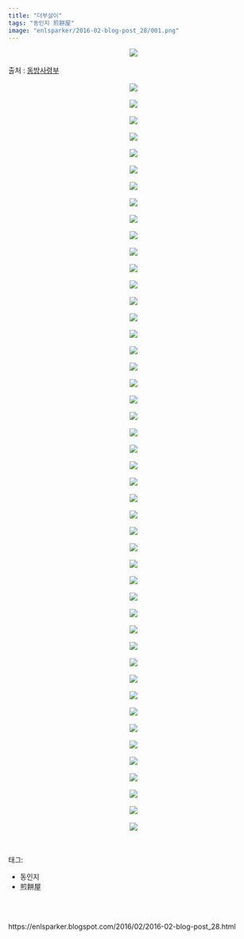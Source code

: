 ```yaml
---
title: "더부살이"
tags: "동인지 煎餅屋"
image: "enlsparker/2016-02-blog-post_28/001.png"
---
```

<div class="article">
<div class="post-body entry-content" id="post-body-1214203143355484978" itemprop="description articleBody">
<div class="separator" style="clear: both; text-align: center;">
<img src="{{ site.nasurl }}/enlsparker/2016-02-blog-post_28/001.png"/></div>
<a name="more"></a><br/>
출처 : <a href="http://cafe.naver.com/touhouheadquarters">동방사령부</a><br/>
<br/>
<div class="separator" style="clear: both; text-align: center;">
<img src="{{ site.nasurl }}/enlsparker/2016-02-blog-post_28/002.png"/></div>
<br/>
<div class="separator" style="clear: both; text-align: center;">
<img src="{{ site.nasurl }}/enlsparker/2016-02-blog-post_28/003.png"/></div>
<br/>
<div class="separator" style="clear: both; text-align: center;">
<img src="{{ site.nasurl }}/enlsparker/2016-02-blog-post_28/004.png"/></div>
<br/>
<div class="separator" style="clear: both; text-align: center;">
<img src="{{ site.nasurl }}/enlsparker/2016-02-blog-post_28/005.png"/></div>
<br/>
<div class="separator" style="clear: both; text-align: center;">
<img src="{{ site.nasurl }}/enlsparker/2016-02-blog-post_28/006.png"/></div>
<br/>
<div class="separator" style="clear: both; text-align: center;">
<img src="{{ site.nasurl }}/enlsparker/2016-02-blog-post_28/007.png"/></div>
<br/>
<div class="separator" style="clear: both; text-align: center;">
<img src="{{ site.nasurl }}/enlsparker/2016-02-blog-post_28/008.png"/></div>
<br/>
<div class="separator" style="clear: both; text-align: center;">
<img src="{{ site.nasurl }}/enlsparker/2016-02-blog-post_28/009.png"/></div>
<br/>
<div class="separator" style="clear: both; text-align: center;">
<img src="{{ site.nasurl }}/enlsparker/2016-02-blog-post_28/010.png"/></div>
<br/>
<div class="separator" style="clear: both; text-align: center;">
<img src="{{ site.nasurl }}/enlsparker/2016-02-blog-post_28/011.png"/></div>
<br/>
<div class="separator" style="clear: both; text-align: center;">
<img src="{{ site.nasurl }}/enlsparker/2016-02-blog-post_28/012.png"/></div>
<br/>
<div class="separator" style="clear: both; text-align: center;">
<img src="{{ site.nasurl }}/enlsparker/2016-02-blog-post_28/013.png"/></div>
<br/>
<div class="separator" style="clear: both; text-align: center;">
<img src="{{ site.nasurl }}/enlsparker/2016-02-blog-post_28/014.png"/></div>
<br/>
<div class="separator" style="clear: both; text-align: center;">
<img src="{{ site.nasurl }}/enlsparker/2016-02-blog-post_28/015.png"/></div>
<br/>
<div class="separator" style="clear: both; text-align: center;">
<img src="{{ site.nasurl }}/enlsparker/2016-02-blog-post_28/016.png"/></div>
<br/>
<div class="separator" style="clear: both; text-align: center;">
<img src="{{ site.nasurl }}/enlsparker/2016-02-blog-post_28/017.png"/></div>
<br/>
<div class="separator" style="clear: both; text-align: center;">
<img src="{{ site.nasurl }}/enlsparker/2016-02-blog-post_28/018.png"/></div>
<br/>
<div class="separator" style="clear: both; text-align: center;">
<img src="{{ site.nasurl }}/enlsparker/2016-02-blog-post_28/019.png"/></div>
<br/>
<div class="separator" style="clear: both; text-align: center;">
<img src="{{ site.nasurl }}/enlsparker/2016-02-blog-post_28/020.png"/></div>
<br/>
<div class="separator" style="clear: both; text-align: center;">
<img src="{{ site.nasurl }}/enlsparker/2016-02-blog-post_28/021.png"/></div>
<br/>
<div class="separator" style="clear: both; text-align: center;">
<img src="{{ site.nasurl }}/enlsparker/2016-02-blog-post_28/022.png"/></div>
<br/>
<div class="separator" style="clear: both; text-align: center;">
<img src="{{ site.nasurl }}/enlsparker/2016-02-blog-post_28/023.png"/></div>
<br/>
<div class="separator" style="clear: both; text-align: center;">
<img src="{{ site.nasurl }}/enlsparker/2016-02-blog-post_28/024.png"/></div>
<br/>
<div class="separator" style="clear: both; text-align: center;">
<img src="{{ site.nasurl }}/enlsparker/2016-02-blog-post_28/025.png"/></div>
<br/>
<div class="separator" style="clear: both; text-align: center;">
<img src="{{ site.nasurl }}/enlsparker/2016-02-blog-post_28/026.png"/></div>
<br/>
<div class="separator" style="clear: both; text-align: center;">
<img src="{{ site.nasurl }}/enlsparker/2016-02-blog-post_28/027.png"/></div>
<br/>
<div class="separator" style="clear: both; text-align: center;">
<img src="{{ site.nasurl }}/enlsparker/2016-02-blog-post_28/028.png"/></div>
<br/>
<div class="separator" style="clear: both; text-align: center;">
<img src="{{ site.nasurl }}/enlsparker/2016-02-blog-post_28/029.png"/></div>
<br/>
<div class="separator" style="clear: both; text-align: center;">
<img src="{{ site.nasurl }}/enlsparker/2016-02-blog-post_28/030.png"/></div>
<br/>
<div class="separator" style="clear: both; text-align: center;">
<img src="{{ site.nasurl }}/enlsparker/2016-02-blog-post_28/031.png"/></div>
<br/>
<div class="separator" style="clear: both; text-align: center;">
<img src="{{ site.nasurl }}/enlsparker/2016-02-blog-post_28/032.png"/></div>
<br/>
<div class="separator" style="clear: both; text-align: center;">
<img src="{{ site.nasurl }}/enlsparker/2016-02-blog-post_28/033.png"/></div>
<br/>
<div class="separator" style="clear: both; text-align: center;">
<img src="{{ site.nasurl }}/enlsparker/2016-02-blog-post_28/034.png"/></div>
<br/>
<div class="separator" style="clear: both; text-align: center;">
<img src="{{ site.nasurl }}/enlsparker/2016-02-blog-post_28/035.png"/></div>
<br/>
<div class="separator" style="clear: both; text-align: center;">
<img src="{{ site.nasurl }}/enlsparker/2016-02-blog-post_28/036.png"/></div>
<br/>
<div class="separator" style="clear: both; text-align: center;">
<img src="{{ site.nasurl }}/enlsparker/2016-02-blog-post_28/037.png"/></div>
<br/>
<div class="separator" style="clear: both; text-align: center;">
<img src="{{ site.nasurl }}/enlsparker/2016-02-blog-post_28/038.png"/></div>
<br/>
<div class="separator" style="clear: both; text-align: center;">
<img src="{{ site.nasurl }}/enlsparker/2016-02-blog-post_28/039.png"/></div>
<br/>
<div class="separator" style="clear: both; text-align: center;">
<img src="{{ site.nasurl }}/enlsparker/2016-02-blog-post_28/040.png"/></div>
<br/>
<div class="separator" style="clear: both; text-align: center;">
<img src="{{ site.nasurl }}/enlsparker/2016-02-blog-post_28/041.png"/></div>
<br/>
<div class="separator" style="clear: both; text-align: center;">
<img src="{{ site.nasurl }}/enlsparker/2016-02-blog-post_28/042.png"/></div>
<br/>
<div class="separator" style="clear: both; text-align: center;">
<img src="{{ site.nasurl }}/enlsparker/2016-02-blog-post_28/043.png"/></div>
<br/>
<div class="separator" style="clear: both; text-align: center;">
<img src="{{ site.nasurl }}/enlsparker/2016-02-blog-post_28/044.png"/></div>
<br/>
<div class="separator" style="clear: both; text-align: center;">
<img src="{{ site.nasurl }}/enlsparker/2016-02-blog-post_28/045.png"/></div>
<br/>
<div class="separator" style="clear: both; text-align: center;">
<img src="{{ site.nasurl }}/enlsparker/2016-02-blog-post_28/046.png"/></div>
<br/>
<div class="separator" style="clear: both; text-align: center;">
<img src="{{ site.nasurl }}/enlsparker/2016-02-blog-post_28/047.png"/></div>
<br/>
<div style="clear: both;"></div>
</div></div><br/>
<div class="tagTrail">
<p>태그: </p>
<ul>
<li>동인지</li>
<li>煎餅屋</li>
</ul>
</div><br/>

<br/>
<p id="refer">https://enlsparker.blogspot.com/2016/02/2016-02-blog-post_28.html</p>
<br/>
